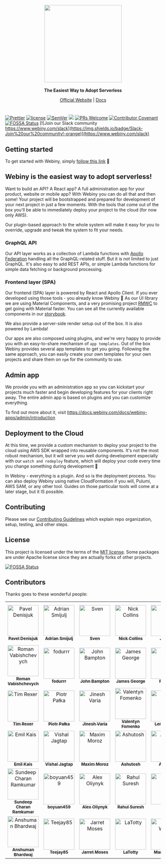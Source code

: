 <p align="center">
  <img src="./static/webiny-logo.svg" width="250">
  <br><br>
  <strong>The Easiest Way to Adopt Serverless</strong>
</p>
<p align="center">
  <a href="https://www.webiny.com">Official Website</a> |
  <a href="https://docs.webiny.com">Docs</a>
</p>

#

<p align="center">

[![Prettier](https://img.shields.io/badge/code_style-prettier-ff69b4.svg)](https://prettier.io)
[![license](https://img.shields.io/badge/license-MIT-green.svg)](https://github.com/webiny/webiny-js/blob/master/LICENSE)
[![SemVer](http://img.shields.io/:semver-2.0.0-brightgreen.svg)](http://semver.org)
![](https://img.shields.io/npm/types/scrub-js.svg)
[![PRs Welcome](https://img.shields.io/badge/PRs-welcome-brightgreen.svg)](http://makeapullrequest.com)
[![Contributor Covenant](https://img.shields.io/badge/Contributor%20Covenant-v1.4%20adopted-ff69b4.svg)](CODE_OF_CONDUCT.md)
[![FOSSA Status](https://app.fossa.io/api/projects/git%2Bgithub.com%2FWebiny%2Fwebiny-js.svg?type=shield)](https://app.fossa.io/projects/git%2Bgithub.com%2FWebiny%2Fwebiny-js?ref=badge_shield)
[![Join our Slack community https://www.webiny.com/slack](https://img.shields.io/badge/Slack-Join%20our%20community!-orange)](https://www.webiny.com/slack)

</p>

## Getting started

To get started with Webiny, simply [follow this link](https://docs.webiny.com) 🚀

## Webiny is the easiest way to adopt serverless!

Want to build an API? A React app? A full administration app for your product, website or mobile app? With Webiny you can do all that and then some! Your project will be bootstrapped and prepared for development of your next project in just a few moments. With the tools that come out of the box you'll be able to immediately deploy your project to the cloud (for now only AWS). 

Our plugin-based approach to the whole system will make it easy for you to override, upgrade and tweak the system to fit your needs. 

### GraphQL API

Our API layer works as a collection of Lambda functions with [Apollo Federation](https://www.apollographql.com/docs/apollo-server/federation/introduction/) handling all the GraphQL-related stuff. But it is not limited to just GraphQL. It's also easy to add REST APIs, or simple Lambda functions for simple data fetching or background processing.

### Frontend layer (SPA)

Our frontend (SPA) layer is powered by React and Apollo Client. If you ever developed using those tools - you already know Webiny 🙂
As our UI library we are using Material Components, and a very promising project [RMWC](https://jamesmfriedman.github.io/rmwc/) to get going with Material faster.
You can see all the currently available components in our [storybook](https://storybook.webiny.com/).

We also provide a server-side render setup out of the box. It is also powered by Lambda!

Our apps are also composed using plugins, and we're very happy to provide you with an easy-to-share mechanism of `app templates`. Out of the box Webiny provides several app templates to get you going. Following the same approach, you can easily create your own templates for your own projects and share them on `npm` for the community to use.

## Admin app

We provide you with an administration app so you can kickstart your projects much faster and begin developing features for your clients right away. The entire admin app is based on plugins and you can customize everything.

To find out more about it, visit https://docs.webiny.com/docs/webiny-apps/admin/introduction

## Deployment to the Cloud

At this time, we provide a custom mechanism to deploy your project to the cloud using AWS SDK wrapped into reusable components. It's not the most robust mechanism, but it will serve you well during development especially with our `watch and redeploy` feature, which will deploy your code every time you change something during development 🚀

In Webiny - everything is a plugin. And so is the deployment process. You can also deploy Webiny using native CloudFormation if you will, Pulumi, AWS SAM, or any other tool. Guides on those particular tools will come at a later stage, but it IS possible. 

## Contributing

Please see our [Contributing Guidelines](/docs/CONTRIBUTING.md) which explain repo organization, setup, testing, and other steps.

## License

This project is licensed under the terms of the [MIT license](/LICENSE). Some packages are under Apache license since they are actually forks of other projects.

[![FOSSA Status](https://app.fossa.io/api/projects/git%2Bgithub.com%2FWebiny%2Fwebiny-js.svg?type=large)](https://app.fossa.io/projects/git%2Bgithub.com%2FWebiny%2Fwebiny-js?ref=badge_large)

<!-- CONTREEBUTORS:START - Do not remove or modify this section -->
<!-- prettier-ignore-start -->
<!-- markdownlint-disable -->
## Contributors

Thanks goes to these wonderful people:

<table>
    <tr><td align="center">
                    <a href="https://github.com/Pavel910">
                        <img src="https://avatars1.githubusercontent.com/u/3920893?v=4" width="100px;" alt="Pavel Denisjuk"/>
                        <br />
                        <sub><b>Pavel Denisjuk</b></sub>
                    </a>
                    <br />
                </td><td align="center">
                    <a href="https://github.com/doitadrian">
                        <img src="https://avatars0.githubusercontent.com/u/5121148?v=4" width="100px;" alt="Adrian Smijulj"/>
                        <br />
                        <sub><b>Adrian Smijulj</b></sub>
                    </a>
                    <br />
                </td><td align="center">
                    <a href="https://github.com/SvenAlHamad">
                        <img src="https://avatars3.githubusercontent.com/u/3808420?v=4" width="100px;" alt="Sven"/>
                        <br />
                        <sub><b>Sven</b></sub>
                    </a>
                    <br />
                </td><td align="center">
                    <a href="https://github.com/ndcollins">
                        <img src="https://avatars0.githubusercontent.com/u/501726?v=4" width="100px;" alt="Nick Collins"/>
                        <br />
                        <sub><b>Nick Collins</b></sub>
                    </a>
                    <br />
                </td><td align="center">
                    <a href="https://github.com/JetUni">
                        <img src="https://avatars0.githubusercontent.com/u/1317221?v=4" width="100px;" alt="Jarrett"/>
                        <br />
                        <sub><b>Jarrett</b></sub>
                    </a>
                    <br />
                </td><td align="center">
                    <a href="https://github.com/enmesarru">
                        <img src="https://avatars2.githubusercontent.com/u/40731570?v=4" width="100px;" alt="Furkan KURUTAŞ"/>
                        <br />
                        <sub><b>Furkan KURUTAŞ</b></sub>
                    </a>
                    <br />
                </td></tr><tr><td align="center">
                    <a href="https://github.com/roman-vabishchevych">
                        <img src="https://avatars3.githubusercontent.com/u/4134474?v=4" width="100px;" alt="Roman Vabishchevych"/>
                        <br />
                        <sub><b>Roman Vabishchevych</b></sub>
                    </a>
                    <br />
                </td><td align="center">
                    <a href="https://github.com/fodurrr">
                        <img src="https://avatars1.githubusercontent.com/u/10008597?v=4" width="100px;" alt="fodurrr"/>
                        <br />
                        <sub><b>fodurrr</b></sub>
                    </a>
                    <br />
                </td><td align="center">
                    <a href="https://thebeast.me/about/">
                        <img src="https://avatars3.githubusercontent.com/u/418747?v=4" width="100px;" alt="John Bampton"/>
                        <br />
                        <sub><b>John Bampton</b></sub>
                    </a>
                    <br />
                </td><td align="center">
                    <a href="https://ghuser.io/jamesgeorge007">
                        <img src="https://avatars2.githubusercontent.com/u/25279263?v=4" width="100px;" alt="James George"/>
                        <br />
                        <sub><b>James George</b></sub>
                    </a>
                    <br />
                </td><td align="center">
                    <a href="https://github.com/Fsalker">
                        <img src="https://avatars1.githubusercontent.com/u/16700631?v=4" width="100px;" alt="Fsalker"/>
                        <br />
                        <sub><b>Fsalker</b></sub>
                    </a>
                    <br />
                </td><td align="center">
                    <a href="https://github.com/naokia">
                        <img src="https://avatars2.githubusercontent.com/u/5516121?v=4" width="100px;" alt="naokia"/>
                        <br />
                        <sub><b>naokia</b></sub>
                    </a>
                    <br />
                </td></tr><tr><td align="center">
                    <a href="https://github.com/tjrexer">
                        <img src="https://avatars2.githubusercontent.com/u/7013045?v=4" width="100px;" alt="Tim Rexer"/>
                        <br />
                        <sub><b>Tim Rexer</b></sub>
                    </a>
                    <br />
                </td><td align="center">
                    <a href="https://github.com/bigb123">
                        <img src="https://avatars2.githubusercontent.com/u/9221943?v=4" width="100px;" alt="Piotr Pałka"/>
                        <br />
                        <sub><b>Piotr Pałka</b></sub>
                    </a>
                    <br />
                </td><td align="center">
                    <a href="http://jinesh.varia.in">
                        <img src="https://avatars2.githubusercontent.com/u/4205770?v=4" width="100px;" alt="Jinesh Varia"/>
                        <br />
                        <sub><b>Jinesh Varia</b></sub>
                    </a>
                    <br />
                </td><td align="center">
                    <a href="https://github.com/val-fom">
                        <img src="https://avatars0.githubusercontent.com/u/17828806?v=4" width="100px;" alt="Valentyn Fomenko"/>
                        <br />
                        <sub><b>Valentyn Fomenko</b></sub>
                    </a>
                    <br />
                </td><td align="center">
                    <a href="https://github.com/Naion">
                        <img src="https://avatars3.githubusercontent.com/u/13139397?v=4" width="100px;" alt="Lenon Tolfo"/>
                        <br />
                        <sub><b>Lenon Tolfo</b></sub>
                    </a>
                    <br />
                </td><td align="center">
                    <a href="https://github.com/ahmad-reza619">
                        <img src="https://avatars3.githubusercontent.com/u/52902060?v=4" width="100px;" alt="Ahmad Reza"/>
                        <br />
                        <sub><b>Ahmad Reza</b></sub>
                    </a>
                    <br />
                </td></tr><tr><td align="center">
                    <a href="https://github.com/EmilK15">
                        <img src="https://avatars0.githubusercontent.com/u/9532882?v=4" width="100px;" alt="Emil Kais"/>
                        <br />
                        <sub><b>Emil Kais</b></sub>
                    </a>
                    <br />
                </td><td align="center">
                    <a href="https://github.com/visshaljagtap">
                        <img src="https://avatars2.githubusercontent.com/u/35190080?v=4" width="100px;" alt="Vishal Jagtap"/>
                        <br />
                        <sub><b>Vishal Jagtap</b></sub>
                    </a>
                    <br />
                </td><td align="center">
                    <a href="https://github.com/Arvisix">
                        <img src="https://avatars1.githubusercontent.com/u/13711406?v=4" width="100px;" alt="Maxim Moroz"/>
                        <br />
                        <sub><b>Maxim Moroz</b></sub>
                    </a>
                    <br />
                </td><td align="center">
                    <a href="https://ashu96.github.io/">
                        <img src="https://avatars1.githubusercontent.com/u/13612227?v=4" width="100px;" alt="Ashutosh"/>
                        <br />
                        <sub><b>Ashutosh</b></sub>
                    </a>
                    <br />
                </td><td align="center">
                    <a href="https://github.com/AlbionaHoti">
                        <img src="https://avatars1.githubusercontent.com/u/22985657?v=4" width="100px;" alt="Albiona"/>
                        <br />
                        <sub><b>Albiona</b></sub>
                    </a>
                    <br />
                </td><td align="center">
                    <a href="https://github.com/Jeremytijal">
                        <img src="https://avatars3.githubusercontent.com/u/40340340?v=4" width="100px;" alt="Jeremytijal"/>
                        <br />
                        <sub><b>Jeremytijal</b></sub>
                    </a>
                    <br />
                </td></tr><tr><td align="center">
                    <a href="https://sundeepcharan.com">
                        <img src="https://avatars3.githubusercontent.com/u/32637757?v=4" width="100px;" alt="Sundeep Charan Ramkumar"/>
                        <br />
                        <sub><b>Sundeep Charan Ramkumar</b></sub>
                    </a>
                    <br />
                </td><td align="center">
                    <a href="https://github.com/boyuan459">
                        <img src="https://avatars0.githubusercontent.com/u/8401511?v=4" width="100px;" alt="boyuan459"/>
                        <br />
                        <sub><b>boyuan459</b></sub>
                    </a>
                    <br />
                </td><td align="center">
                    <a href="http://alexoliynyk.me/">
                        <img src="https://avatars2.githubusercontent.com/u/10714670?v=4" width="100px;" alt="Alex Oliynyk"/>
                        <br />
                        <sub><b>Alex Oliynyk</b></sub>
                    </a>
                    <br />
                </td><td align="center">
                    <a href="https://www.linkedin.com/in/rahulsuresh98/">
                        <img src="https://avatars2.githubusercontent.com/u/22114682?v=4" width="100px;" alt="Rahul Suresh"/>
                        <br />
                        <sub><b>Rahul Suresh</b></sub>
                    </a>
                    <br />
                </td><td align="center">
                    <a href="https://github.com/jmrapp1">
                        <img src="https://avatars0.githubusercontent.com/u/376226?v=4" width="100px;" alt="Jon R"/>
                        <br />
                        <sub><b>Jon R</b></sub>
                    </a>
                    <br />
                </td><td align="center">
                    <a href="https://github.com/afzalsayed96">
                        <img src="https://avatars1.githubusercontent.com/u/14029371?v=4" width="100px;" alt="Afzal Sayed"/>
                        <br />
                        <sub><b>Afzal Sayed</b></sub>
                    </a>
                    <br />
                </td></tr><tr><td align="center">
                    <a href="https://github.com/Anshuman71">
                        <img src="https://avatars2.githubusercontent.com/u/28081510?v=4" width="100px;" alt="Anshuman Bhardwaj"/>
                        <br />
                        <sub><b>Anshuman Bhardwaj</b></sub>
                    </a>
                    <br />
                </td><td align="center">
                    <a href="https://github.com/TommyJackson85">
                        <img src="https://avatars3.githubusercontent.com/u/22279028?v=4" width="100px;" alt="Teejay85"/>
                        <br />
                        <sub><b>Teejay85</b></sub>
                    </a>
                    <br />
                </td><td align="center">
                    <a href="https://github.com/jarretmoses">
                        <img src="https://avatars3.githubusercontent.com/u/4745679?v=4" width="100px;" alt="Jarret Moses"/>
                        <br />
                        <sub><b>Jarret Moses</b></sub>
                    </a>
                    <br />
                </td><td align="center">
                    <a href="https://github.com/latotty">
                        <img src="https://avatars1.githubusercontent.com/u/1082900?v=4" width="100px;" alt="LaTotty"/>
                        <br />
                        <sub><b>LaTotty</b></sub>
                    </a>
                    <br />
                </td><td align="center">
                    <a href="https://github.com/markwilcox">
                        <img src="https://avatars1.githubusercontent.com/u/979220?v=4" width="100px;" alt="Mark Wilcox"/>
                        <br />
                        <sub><b>Mark Wilcox</b></sub>
                    </a>
                    <br />
                </td><td align="center">
                    <a href="https://github.com/anushkrishnav">
                        <img src="https://avatars3.githubusercontent.com/u/54374648?v=4" width="100px;" alt="A N U S H"/>
                        <br />
                        <sub><b>A N U S H</b></sub>
                    </a>
                    <br />
                </td></tr>
</table>
<!-- markdownlint-enable -->
<!-- prettier-ignore-end -->

<!-- CONTREEBUTORS:END -->
